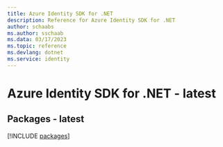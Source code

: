 ```yaml
---
title: Azure Identity SDK for .NET
description: Reference for Azure Identity SDK for .NET
author: schaabs
ms.author: sschaab
ms.data: 03/17/2023
ms.topic: reference
ms.devlang: dotnet
ms.service: identity
---
```

# Azure Identity SDK for .NET - latest
## Packages - latest
[!INCLUDE [packages](identity-index.md)]